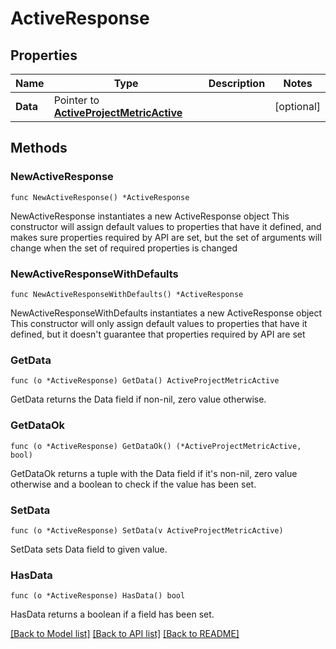 # ActiveResponse

## Properties

Name | Type | Description | Notes
------------ | ------------- | ------------- | -------------
**Data** | Pointer to [**ActiveProjectMetricActive**](active.ProjectMetricActive.md) |  | [optional] 

## Methods

### NewActiveResponse

`func NewActiveResponse() *ActiveResponse`

NewActiveResponse instantiates a new ActiveResponse object
This constructor will assign default values to properties that have it defined,
and makes sure properties required by API are set, but the set of arguments
will change when the set of required properties is changed

### NewActiveResponseWithDefaults

`func NewActiveResponseWithDefaults() *ActiveResponse`

NewActiveResponseWithDefaults instantiates a new ActiveResponse object
This constructor will only assign default values to properties that have it defined,
but it doesn't guarantee that properties required by API are set

### GetData

`func (o *ActiveResponse) GetData() ActiveProjectMetricActive`

GetData returns the Data field if non-nil, zero value otherwise.

### GetDataOk

`func (o *ActiveResponse) GetDataOk() (*ActiveProjectMetricActive, bool)`

GetDataOk returns a tuple with the Data field if it's non-nil, zero value otherwise
and a boolean to check if the value has been set.

### SetData

`func (o *ActiveResponse) SetData(v ActiveProjectMetricActive)`

SetData sets Data field to given value.

### HasData

`func (o *ActiveResponse) HasData() bool`

HasData returns a boolean if a field has been set.


[[Back to Model list]](../README.md#documentation-for-models) [[Back to API list]](../README.md#documentation-for-api-endpoints) [[Back to README]](../README.md)


